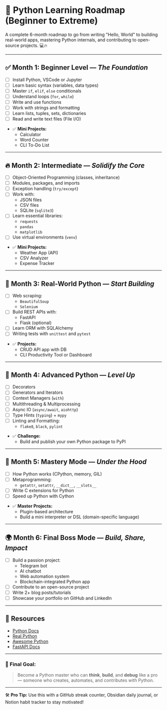 # 🐍 Python Learning Roadmap (Beginner to Extreme)

A complete 6-month roadmap to go from writing "Hello, World" to building real-world apps, mastering Python internals, and contributing to open-source projects. 💻🔥

---

## ✅ Month 1: Beginner Level — *The Foundation*
- [ ] Install Python, VSCode or Jupyter
- [ ] Learn basic syntax (variables, data types)
- [ ] Master `if`, `elif`, `else` conditionals
- [ ] Understand loops (`for`, `while`)
- [ ] Write and use functions
- [ ] Work with strings and formatting
- [ ] Learn lists, tuples, sets, dictionaries
- [ ] Read and write text files (File I/O)
- ✅ **Mini Projects:**
  - Calculator
  - Word Counter
  - CLI To-Do List

---

## 🔥 Month 2: Intermediate — *Solidify the Core*
- [ ] Object-Oriented Programming (classes, inheritance)
- [ ] Modules, packages, and imports
- [ ] Exception handling (`try/except`)
- [ ] Work with:
  - JSON files
  - CSV files
  - SQLite (`sqlite3`)
- [ ] Learn essential libraries:
  - `requests`
  - `pandas`
  - `matplotlib`
- [ ] Use virtual environments (`venv`)
- ✅ **Mini Projects:**
  - Weather App (API)
  - CSV Analyzer
  - Expense Tracker

---

## 🚀 Month 3: Real-World Python — *Start Building*
- [ ] Web scraping:
  - `BeautifulSoup`
  - `Selenium`
- [ ] Build REST APIs with:
  - FastAPI
  - Flask (optional)
- [ ] Learn ORM with SQLAlchemy
- [ ] Writing tests with `unittest` and `pytest`
- ✅ **Projects:**
  - CRUD API app with DB
  - CLI Productivity Tool or Dashboard

---

## 🧠 Month 4: Advanced Python — *Level Up*
- [ ] Decorators
- [ ] Generators and Iterators
- [ ] Context Managers (`with`)
- [ ] Multithreading & Multiprocessing
- [ ] Async IO (`async/await`, `aiohttp`)
- [ ] Type Hints (`typing`) + `mypy`
- [ ] Linting and Formatting:
  - `flake8`, `black`, `pylint`
- ✅ **Challenge:**
  - Build and publish your own Python package to PyPI

---

## 🔬 Month 5: Mastery Mode — *Under the Hood*
- [ ] How Python works (CPython, memory, GIL)
- [ ] Metaprogramming:
  - `getattr`, `setattr`, `__dict__`, `__slots__`
- [ ] Write C extensions for Python
- [ ] Speed up Python with Cython
- ✅ **Master Projects:**
  - Plugin-based architecture
  - Build a mini interpreter or DSL (domain-specific language)

---

## 🌍 Month 6: Final Boss Mode — *Build, Share, Impact*
- [ ] Build a passion project:
  - Telegram bot
  - AI chatbot
  - Web automation system
  - Blockchain-integrated Python app
- [ ] Contribute to an open-source project
- [ ] Write 2+ blog posts/tutorials
- [ ] Showcase your portfolio on GitHub and LinkedIn

---

## 🧱 Resources
- [Python Docs](https://docs.python.org/3/)
- [Real Python](https://realpython.com/)
- [Awesome Python](https://github.com/vinta/awesome-python)
- [FastAPI Docs](https://fastapi.tiangolo.com/)

---

### 🧠 Final Goal:
> Become a Python master who can **think**, **build**, and **debug** like a pro — someone who creates, automates, and contributes with Python.

---

🛠️ **Pro Tip:** Use this with a GitHub streak counter, Obsidian daily journal, or Notion habit tracker to stay motivated!
